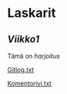 # **Laskarit**

## ***Viikko1***

Tämä on _harjoitus_

[Gitlog.txt](https://github.com/Tubees/ot-harjoitustyo/blob/master/laskarit/viikko1/gitlog.txt)

[Komentorivi.txt](https://github.com/Tubees/ot-harjoitustyo/blob/master/laskarit/viikko1/komentorivi.txt)
